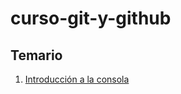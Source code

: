 # curso-git-y-github

## Temario

1. [Introducción a la consola](./temario/1-introduccion-a-la-consola.md)
